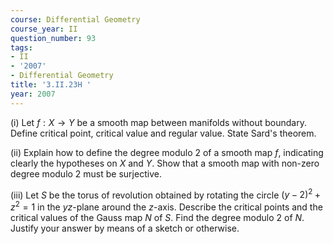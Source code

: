 ```yaml
---
course: Differential Geometry
course_year: II
question_number: 93
tags:
- II
- '2007'
- Differential Geometry
title: '3.II.23H '
year: 2007
---
```



(i) Let $f: X \rightarrow Y$ be a smooth map between manifolds without boundary. Define critical point, critical value and regular value. State Sard's theorem.

(ii) Explain how to define the degree modulo 2 of a smooth map $f$, indicating clearly the hypotheses on $X$ and $Y$. Show that a smooth map with non-zero degree modulo 2 must be surjective.

(iii) Let $S$ be the torus of revolution obtained by rotating the circle $(y-2)^{2}+z^{2}=1$ in the $y z$-plane around the $z$-axis. Describe the critical points and the critical values of the Gauss map $N$ of $S$. Find the degree modulo 2 of $N$. Justify your answer by means of a sketch or otherwise.